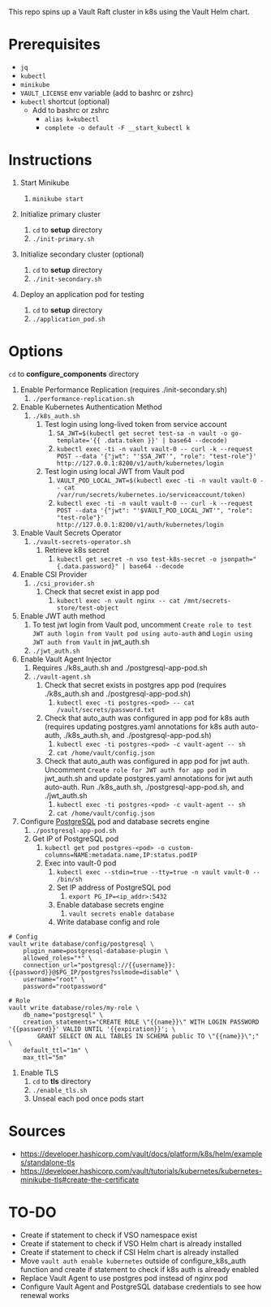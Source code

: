This repo spins up a Vault Raft cluster in k8s using the Vault Helm chart.

# Prerequisites

* `jq`
* `kubectl`
* `minikube`
* `VAULT_LICENSE` env variable (add to bashrc or zshrc)
* `kubectl` shortcut (optional)
  * Add to bashrc or zshrc
    * `alias k=kubectl`
    * `complete -o default -F __start_kubectl k`

# Instructions

1. Start Minikube
   1. `minikube start`

2. Initialize primary cluster
   1. `cd` to **setup** directory
   2. `./init-primary.sh`

3. Initialize secondary cluster (optional)
   1. `cd` to **setup** directory
   2. `./init-secondary.sh`
4. Deploy an application pod for testing
   1. `cd` to **setup** directory
   2. `./application_pod.sh`

# Options

`cd` to **configure_components** directory

1. Enable Performance Replication (requires ./init-secondary.sh)
   1. `./performance-replication.sh`
2. Enable Kubernetes Authentication Method
   1. `./k8s_auth.sh`
      1. Test login using long-lived token from service account
         1. `SA_JWT=$(kubectl get secret test-sa -n vault -o go-template='{{ .data.token }}' | base64 --decode)`   
         2. `kubectl exec -ti -n vault vault-0 -- curl -k --request POST --data '{"jwt": "'$SA_JWT'", "role": "test-role"}' http://127.0.0.1:8200/v1/auth/kubernetes/login`
      2. Test login using local JWT from Vault pod
         1. `VAULT_POD_LOCAL_JWT=$(kubectl exec -ti -n vault vault-0 -- cat /var/run/secrets/kubernetes.io/serviceaccount/token)`
         2. `kubectl exec -ti -n vault vault-0 -- curl -k --request POST --data '{"jwt": "'$VAULT_POD_LOCAL_JWT'", "role": "test-role"}' http://127.0.0.1:8200/v1/auth/kubernetes/login`
3. Enable Vault Secrets Operator
   1. `./vault-secrets-operator.sh`
      1. Retrieve k8s secret
         1. `kubectl get secret -n vso test-k8s-secret -o jsonpath="{.data.password}" | base64 --decode`
4. Enable CSI Provider
   1. `./csi_provider.sh`
      1. Check that secret exist in app pod 
         1. `kubectl exec -n vault nginx -- cat /mnt/secrets-store/test-object`
5. Enable JWT auth method 
   1. To test jwt login from Vault pod, uncomment `Create role to test JWT auth login from Vault pod using auto-auth` and `Login using JWT auth from Vault` in jwt_auth.sh
   2. `./jwt_auth.sh`
6. Enable Vault Agent Injector 
   1. Requires ./k8s_auth.sh and ./postgresql-app-pod.sh
   2. `./vault-agent.sh`
      1. Check that secret exists in postgres app pod (requires ./k8s_auth.sh and ./postgresql-app-pod.sh) 
         1. `kubectl exec -ti postgres-<pod> -- cat /vault/secrets/password.txt`
      2. Check that auto_auth was configured in app pod for k8s auth (requires updating postgres.yaml annotations for k8s auth auto-auth, ./k8s_auth.sh, and ./postgresql-app-pod.sh) 
         1. `kubectl exec -ti postgres-<pod> -c vault-agent -- sh`
         2. `cat /home/vault/config.json`
      3. Check that auto_auth was configured in app pod for jwt auth. Uncomment `Create role for JWT auth for app pod` in jwt_auth.sh and update postgres.yaml annotations for jwt auth auto-auth. Run ./k8s_auth.sh, ./postgresql-app-pod.sh, and ./jwt_auth.sh 
         1. `kubectl exec -ti postgres-<pod> -c vault-agent -- sh`
         2. `cat /home/vault/config.json`
7. Configure [PostgreSQL](https://www.containiq.com/post/deploy-postgres-on-kubernetes) pod and database secrets engine
   1. `./postgresql-app-pod.sh`
   2. Get IP of PostgreSQL pod
      1. `kubectl get pod postgres-<pod> -o custom-columns=NAME:metadata.name,IP:status.podIP`
      2. Exec into vault-0 pod
         1. `kubectl exec --stdin=true --tty=true -n vault vault-0 -- /bin/sh`
         2. Set IP address of PostgreSQL pod
            1. `export PG_IP=<ip_addr>:5432`
         3. Enable database secrets engine
            1. `vault secrets enable database`
         4. Write database config and role
   
```
# Config
vault write database/config/postgresql \
    plugin_name=postgresql-database-plugin \
    allowed_roles="*" \
    connection_url="postgresql://{{username}}:{{password}}@$PG_IP/postgres?sslmode=disable" \
    username="root" \
    password="rootpassword"
```

```
# Role
vault write database/roles/my-role \
    db_name="postgresql" \
    creation_statements="CREATE ROLE \"{{name}}\" WITH LOGIN PASSWORD '{{password}}' VALID UNTIL '{{expiration}}'; \
        GRANT SELECT ON ALL TABLES IN SCHEMA public TO \"{{name}}\";" \
    default_ttl="1m" \
    max_ttl="5m"
```

1. Enable TLS 
   1. `cd` to **tls** directory
   2. `./enable_tls.sh`
   3. Unseal each pod once pods start

# Sources

* https://developer.hashicorp.com/vault/docs/platform/k8s/helm/examples/standalone-tls
* https://developer.hashicorp.com/vault/tutorials/kubernetes/kubernetes-minikube-tls#create-the-certificate

# TO-DO

* Create if statement to check if VSO namespace exist
* Create if statement to check if VSO Helm chart is already installed 
* Create if statement to check if CSI Helm chart is already installed
* Move `vault auth enable kubernetes` outside of configure_k8s_auth function and create if statement to check if k8s auth is already enabled
* Replace Vault Agent to use postgres pod instead of nginx pod
* Configure Vault Agent and PostgreSQL database credentials to see how renewal works